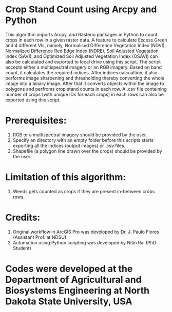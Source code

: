 # Crop Stand Count using Arcpy and Python

This algorithm imports Arcpy, and Rasterio packages in Python to count crops in each row in a given raster data. A feature to calculate Excess Green and 4 different VIs, namely, Normalised Difference Vegetation Index (NDVI), Normalized Difference Red Edge Index (NDRE), Soil Adjusted Vegetation Index (SAVI), and Optimized Soil Adjusted Vegetation Index (OSAVI) can also be calculated and exported to local drive using this script. The script accepts either a multispectral imagery or an RGB imagery. Based on band count, it calculates the required indices. After indices calcualtion, it also performs image sharpening and thresholding thereby converting the whole image into a binary image. After that it converts objects within the image to polygons and perfroms crop stand counts in each row. A .csv file containing number of crops (with unique IDs for each crops) in each rows can also be exported using this script. 

# Prerequisites: 
1. RGB or a multispectral imagery should be provided by the user.
2. Specify an directory with an empty folder before this scripts starts exporting all the indices (output images) or .csv files.
3. Shapefile (a polygon line drawn over the crops) should be provided by the user.

# Limitation of this algorithm: 
1. Weeds gets counted as crops if they are present in-between crops rows.

# Credits:
1. Original workflow in ArcGIS Pro was developed by Dr. J. Paulo Flores (Assistant Prof. at NDSU)
2. Automation using Python scripting was developed by Nitin Rai (PhD Student)

# Codes were developed at the Department of Agricultural and Biosystems Engineering at North Dakota State University, USA
